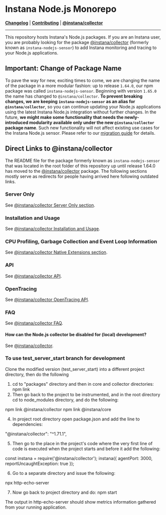 # Instana Node.js Monorepo

**[Changelog](CHANGELOG.md)** |
**[Contributing](CONTRIBUTING.md)** |
**[@instana/collector](packages/collector/README.md)**

---

This repository hosts Instana's Node.js packages. If you are an Instana user, you are probably looking for the package [@instana/collector](packages/collector/README.md) (formerly known as `instana-nodejs-sensor`) to add Instana monitoring and tracing to your Node.js applications.

## Important: Change of Package Name

To pave the way for new, exciting times to come, we are changing the name of the package in a more modular fashion: up to release `1.64.0`, our npm package was called `instana-nodejs-sensor`. Beginning with version `1.65.0` the name has changed to `@instana/collector`. **To prevent breaking changes, we are keeping `instana-nodejs-sensor` as an alias for `@instana/collector`**, so you can continue updating your Node.js applications using the latest Instana Node.js integration without further changes. In the future, **we might make some functionality that needs the newly-introduced modularity available only under the new `@instana/collector` package name**. Such new functionality will not affect existing use cases for the Instana Node.js sensor. Please refer to our [migration guide](https://github.com/instana/nodejs-sensor/tree/master/packages/collector#migrating-from-instana-nodejs-sensor-to-instanacollector) for details.

## Direct Links to @instana/collector

The README file for the package formerly known as `instana-nodejs-sensor` that was located in the root folder of this repository up until release 1.64.0 has moved to the [@instana/collector](packages/collector/README.md) package. The following sections mostly serve as redirects for people having arrived here following outdated links.

### Server Only

See [@instana/collector Server Only section](packages/collector/README.md#server-only).

### Installation and Usage

See [@instana/collector Installation and Usage](packages/collector/README.md#installation-and-usage).

### CPU Profiling, Garbage Collection and Event Loop Information

See [@instana/collector Native Extensions section](packages/collector/README.md#cpu-profiling-garbage-collection-and-event-loop-information).

### API

See [@instana/collector API](packages/collector/API.md).

### OpenTracing

See [@instana/collector OpenTracing API](packages/collector/API.md#opentracing-integration).

### FAQ

See [@instana/collector FAQ](packages/collector/README.md#faq).

#### How can the Node.js collector be disabled for (local) development?

See [@instana/collector](packages/collector/README.md#how-can-the-nodejs-collector-be-disabled-for-local-development).

### To use test_server_start branch for development

Clone the modified version (test_server_start) into a different project directory, then do the following 

1) cd to "packages" directory and then in core and collector directories: npm link
3) Then go back to the project to be instrumented, and in the root directory cd to node_modules directory, and do the following:

npm link @instana/collector
npm link @instana/core

4) In project root directory open package.json and add the line to dependencies:

"@instana/collector": "^1.71.1",

5) Then go to the place in the project's code where the very first line of code is executed when the project starts and before it add the following:

const instana = require('@instana/collector');
instana({
  agentPort: 3000,
  reportUncaughtException: true
});

6) Go to a separate directory and issue the following:

npx http-echo-server

7) Now go back to project directory and do: npm start

The output in http-echo-server should show metrics information gathered from your running application.
 

 
